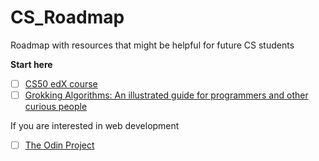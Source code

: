 # CS_Roadmap
Roadmap with resources that might be helpful for future CS students

<b>Start here</b>
- [ ] [CS50 edX course](https://learning.edx.org/course/course-v1:HarvardX+CS50+X/home)
- [ ] [Grokking Algorithms: An illustrated guide for programmers and other curious people](https://www.amazon.com/Grokking-Algorithms-illustrated-programmers-curious/dp/1617292230)

If you are interested in web development
- [ ] [The Odin Project](https://www.theodinproject.com/)
